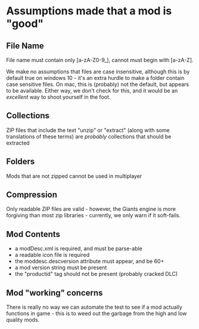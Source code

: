# Assumptions made that a mod is "good"

## File Name

File name must contain only [a-zA-Z0-9_], cannot must begin with [a-zA-Z].

We make no assumptions that files are case insensitive, although this is by default true on windows 10 - it's an extra hurdle to make a folder contain case sensitive files.  On mac, this is (probably) not the default, but appears to be available.  Either way, we don't check for this, and it would be an *excellent* way to shoot yourself in the foot.

## Collections

ZIP files that include the text "unzip" or "extract" (along with some translations of these terms) are *probably* collections that should be extracted

## Folders

Mods that are not zipped cannot be used in multiplayer

## Compression

Only readable ZIP files are valid - however, the Giants engine is more forgiving than most zip libraries - currently, we only warn if it soft-fails.

## Mod Contents

* a modDesc.xml is required, and must be parse-able
* a readable icon file is required
* the moddesc.descversion attribute must appear, and be 60+
* a mod version string must be present
* the "productid" tag should not be present (probably cracked DLC)

## Mod "working" concerns

There is really no way we can automate the test to see if a mod actually functions in game - this is to weed out the garbage from the high and low quality mods.

